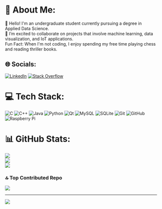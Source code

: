 # 💫 About Me:
👋 Hello! I'm an undergraduate student currently pursuing a degree in Applied Data Science.<br>🚀 I’m excited to collaborate on projects that involve machine learning, data visualization, and IoT applications. <br>Fun Fact: When I'm not coding, I enjoy spending my free time playing chess and reading thriller books.


## 🌐 Socials:
[![LinkedIn](https://img.shields.io/badge/LinkedIn-%230077B5.svg?logo=linkedin&logoColor=white)](https://linkedin.com/in/https://www.linkedin.com/in/david-stefanov-st16/) [![Stack Overflow](https://img.shields.io/badge/-Stackoverflow-FE7A16?logo=stack-overflow&logoColor=white)](https://raspberrypi.stackexchange.com/users/153972/friendlyninja) 

# 💻 Tech Stack:
![C](https://img.shields.io/badge/c-%2300599C.svg?style=for-the-badge&logo=c&logoColor=white) ![C++](https://img.shields.io/badge/c++-%2300599C.svg?style=for-the-badge&logo=c%2B%2B&logoColor=white) ![Java](https://img.shields.io/badge/java-%23ED8B00.svg?style=for-the-badge&logo=openjdk&logoColor=white) ![Python](https://img.shields.io/badge/python-3670A0?style=for-the-badge&logo=python&logoColor=ffdd54) ![Qt](https://img.shields.io/badge/Qt-%23217346.svg?style=for-the-badge&logo=Qt&logoColor=white) ![MySQL](https://img.shields.io/badge/mysql-4479A1.svg?style=for-the-badge&logo=mysql&logoColor=white) ![SQLite](https://img.shields.io/badge/sqlite-%2307405e.svg?style=for-the-badge&logo=sqlite&logoColor=white) ![Git](https://img.shields.io/badge/git-%23F05033.svg?style=for-the-badge&logo=git&logoColor=white) ![GitHub](https://img.shields.io/badge/github-%23121011.svg?style=for-the-badge&logo=github&logoColor=white) ![Raspberry Pi](https://img.shields.io/badge/-RaspberryPi-C51A4A?style=for-the-badge&logo=Raspberry-Pi)
# 📊 GitHub Stats:
![](https://github-readme-stats.vercel.app/api?username=Dave200s1&theme=solarized-light&hide_border=false&include_all_commits=true&count_private=false)<br/>
![](https://github-readme-streak-stats.herokuapp.com/?user=Dave200s1&theme=solarized-light&hide_border=false)<br/>
![](https://github-readme-stats.vercel.app/api/top-langs/?username=Dave200s1&theme=solarized-light&hide_border=false&include_all_commits=true&count_private=false&layout=compact)

### 🔝 Top Contributed Repo
![](https://github-contributor-stats.vercel.app/api?username=Dave200s1&limit=5&theme=solarized-light&combine_all_yearly_contributions=true)

---
[![](https://visitcount.itsvg.in/api?id=Dave200s1&icon=0&color=0)](https://visitcount.itsvg.in)

<!-- Proudly created with GPRM ( https://gprm.itsvg.in ) -->
